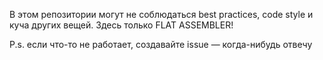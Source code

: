 В этом репозитории могут не соблюдаться best practices, code style и куча других вещей. Здесь только FLAT ASSEMBLER!

P.s. если что-то не работает, создавайте issue — когда-нибудь отвечу